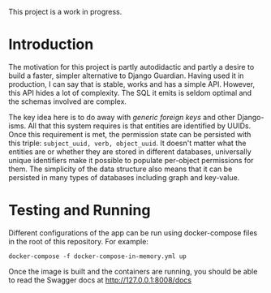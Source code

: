 This project is a work in progress.

# Introduction

The motivation for this project is partly autodidactic and partly a desire to build
a faster, simpler alternative to Django Guardian. Having used it in production,
I can say that is stable, works and has a simple API. However, this API hides a lot of complexity.
The SQL it emits is seldom optimal and the schemas involved are complex.

The key idea here is to do away with _generic foreign keys_ and other Django-isms.
All that this system requires is that entities are identified by UUIDs. Once this requirement is met,
the permission state can be persisted with this triple: `subject_uuid, verb, object_uuid`.
It doesn't matter what the entities are or whether they are stored in different databases,
universally unique identifiers make it possible to populate per-object permissions for them.
The simplicity of the data structure also means that it can be persisted in many types of databases
including graph and key-value.

# Testing and Running

Different configurations of the app can be run using docker-compose files in the root of this repository. For example:

```shell
docker-compose -f docker-compose-in-memory.yml up
```

Once the image is built and the containers are running, you should be
able to read the Swagger docs at http://127.0.0.1:8008/docs
